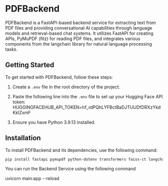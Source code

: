# PDFBackend

PDFBackend is a FastAPI-based backend service for extracting text from PDF files and providing conversational AI capabilities through language models and retrieval-based chat systems. It utilizes FastAPI for creating APIs, PyMuPDF (fitz) for reading PDF files, and integrates various components from the langchain library for natural language processing tasks.

## Getting Started

To get started with PDFBackend, follow these steps:

1. Create a `.env` file in the root directory of the project.
2. Paste the following line into the `.env` file to set up your Hugging Face API token:
HUGGINGFACEHUB_API_TOKEN=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

3. Ensure you have Python 3.9.13 installed.

## Installation

To install PDFBackend and its dependencies, use the following command:

```bash
pip install fastapi pymupdf python-dotenv transformers faiss-ct langchain==2.2.2 uvicorn
```
You can run the Backend Service using the following command

uvicorn main:app --reload
